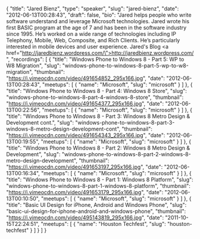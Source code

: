 {
  "title": "Jared Bienz",
  "type": "speaker",
  "slug": "jared-bienz",
  "date": "2012-06-13T00:28:43",
  "draft": false,
  "bio": "Jared helps people who write software understand and leverage Microsoft technologies. Jared wrote his first BASIC program at the age of 7 and has been in the software industry since 1995. He’s worked on a wide range of technologies including IP Telephony, Mobile, Web, Composite, and Rich Clients. He’s particularly interested in mobile devices and user experience. Jared's Blog <a href=\"http://jaredbienz.wordpress.com/\">http://jaredbienz.wordpress.com/</a>",
  "recordings": [
    {
      "title": "Windows Phone to Windows 8 - Part 5: WP to W8 Migration",
      "slug": "windows-phone-to-windows-8-part-5-wp-to-w8-migration",
      "thumbnail": "https://i.vimeocdn.com/video/491654852_295x166.jpg",
      "date": "2012-06-13T00:28:43",
      "meetups": [
        {
          "name": "Microsoft",
          "slug": "microsoft"
        }
      ]
    },
    {
      "title": "Windows Phone to Windows 8 - Part 4: Windows 8 Store",
      "slug": "windows-phone-to-windows-8-part-4-windows-8-store",
      "thumbnail": "https://i.vimeocdn.com/video/491654377_295x166.jpg",
      "date": "2012-06-13T00:22:56",
      "meetups": [
        {
          "name": "Microsoft",
          "slug": "microsoft"
        }
      ]
    },
    {
      "title": "Windows Phone to Windows 8 - Part 3: Windows 8 Metro Design & Development cont.",
      "slug": "windows-phone-to-windows-8-part-3-windows-8-metro-design-development-cont",
      "thumbnail": "https://i.vimeocdn.com/video/491654343_295x166.jpg",
      "date": "2012-06-13T00:19:55",
      "meetups": [
        {
          "name": "Microsoft",
          "slug": "microsoft"
        }
      ]
    },
    {
      "title": "Windows Phone to Windows 8 - Part 2: Windows 8 Metro Design & Development",
      "slug": "windows-phone-to-windows-8-part-2-windows-8-metro-design-development",
      "thumbnail": "https://i.vimeocdn.com/video/491653197_295x166.jpg",
      "date": "2012-06-13T00:16:34",
      "meetups": [
        {
          "name": "Microsoft",
          "slug": "microsoft"
        }
      ]
    },
    {
      "title": "Windows Phone to Windows 8 - Part 1: Windows 8 Platform",
      "slug": "windows-phone-to-windows-8-part-1-windows-8-platform",
      "thumbnail": "https://i.vimeocdn.com/video/491653179_295x166.jpg",
      "date": "2012-06-13T00:10:50",
      "meetups": [
        {
          "name": "Microsoft",
          "slug": "microsoft"
        }
      ]
    },
    {
      "title": "Basic UI Design for iPhone, Android and Windows Phone",
      "slug": "basic-ui-design-for-iphone-android-and-windows-phone",
      "thumbnail": "https://i.vimeocdn.com/video/495143819_295x166.jpg",
      "date": "2011-10-15T22:24:51",
      "meetups": [
        {
          "name": "Houston Techfest",
          "slug": "houston-techfest"
        }
      ]
    }
  ]
}